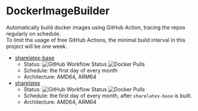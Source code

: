 # DockerImageBuilder
Automatically build docker images using GitHub Action, tracing the repos regularly on schedule.  
To limit the usage of free GitHub Actions, the minimal build interval in this project will be one week.
- [sharelatex-base](https://hub.docker.com/r/liuyujie99/sharelatex-base) 
  - Status:
  ![GitHub Workflow Status](https://img.shields.io/github/workflow/status/ActionsTools/DockerImageBuilder/sharelatex-base)
  ![Docker Pulls](https://img.shields.io/docker/pulls/liuyujie99/sharelatex-base)
  - Schedule: the first day of every month
  - Architecture: AMD64, ARM64
- [sharelatex](https://hub.docker.com/r/liuyujie99/sharelatex) 
  - Status:
  ![GitHub Workflow Status](https://img.shields.io/github/workflow/status/ActionsTools/DockerImageBuilder/sharelatex)
  ![Docker Pulls](https://img.shields.io/docker/pulls/liuyujie99/sharelatex)
  - Schedule: the first day of every month, after `sharelatex-base` is built.
  - Architecture: AMD64, ARM64

